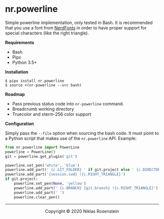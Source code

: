 # nr.powerline

Simple powerline implementation, only tested in Bash. It is recommended that
you use a font from [NerdFonts](https://nerdfonts.com/#downloads) in order to
have proper support for special characters (like the right triangle).

__Requirements__

- Bash
- Pipx
- Python 3.5+

__Installation__

    $ pipx install nr.powerline
    $ source <(nr-powerline --src bash)

__Roadmap__

* Pass previous status code into `nr-powerline` command.
* Breadcrumb working directory
* Truecolor and xterm-256 color support

__Configuration__

Simply pass the `--file` option when sourcing the bash code. It must point to
a Python script that makes use of the `nr.powerline` API. Example:

```py
from nr.powerline import PowerLine
powerline = PowerLine()
git = powerline.get_plugin('git')

powerline.set_pen('white', 'blue')
powerline.add_part(' {c.GIT_FOLDER} ' if git.project else ' {c.DIRECTORY} ')
powerline.add_part('{session.cwd} !{c.RIGHT_TRIANGLE}')
if git.project:
    powerline.set_pen(None, 'yellow')
    powerline.add_part(' {c.BRANCH} {git.branch} !{c.RIGHT_TRIANGLE}')
    powerline.add_part(' ')
    powerline.clear_pen()
```

---

<p align="center">Copyright &copy; 2020 Niklas Rosenstein</p>
